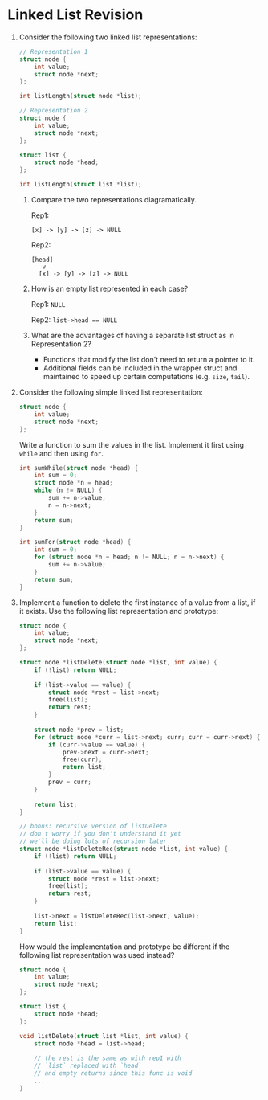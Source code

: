 # Linked List Revision

1.  Consider the following two linked list representations:

    ```c
    // Representation 1
    struct node {
        int value;
        struct node *next;
    };
    
    int listLength(struct node *list);
    ```

    ```c
    // Representation 2
    struct node {
        int value;
        struct node *next;
    };
    
    struct list {
        struct node *head;
    };
    
    int listLength(struct list *list);
    ```

    1.  Compare the two representations diagramatically.

        Rep1:

        ```
        [x] -> [y] -> [z] -> NULL
        ```

        Rep2:

        ```
        [head]
           v
          [x] -> [y] -> [z] -> NULL
        ```

    2.  How is an empty list represented in each case?

        Rep1: `NULL`

        Rep2: `list->head == NULL`

    3.  What are the advantages of having a separate list struct as in Representation 2?

        *   Functions that modify the list don't need to return a pointer to it.
        *   Additional fields can be included in the wrapper struct and maintained to speed up certain computations (e.g. `size`, `tail`).

2.  Consider the following simple linked list representation:

    ```c
    struct node {
    	int value;
    	struct node *next;
    };
    ```

    Write a function to sum the values in the list. Implement it first using `while` and then using `for`.

    ```c
    int sumWhile(struct node *head) {
        int sum = 0;
        struct node *n = head;
        while (n != NULL) {
            sum += n->value;
            n = n->next;
        }
        return sum;
    }
    
    int sumFor(struct node *head) {
        int sum = 0;
        for (struct node *n = head; n != NULL; n = n->next) {
            sum += n->value;
        }
        return sum;
    }
    ```

3.  Implement a function to delete the first instance of a value from a list, if it exists. Use the following list representation and prototype:

    ```c
    struct node {
        int value;
        struct node *next;
    };
    
    struct node *listDelete(struct node *list, int value) {
        if (!list) return NULL;
        
        if (list->value == value) {
            struct node *rest = list->next;
            free(list);
            return rest;
        }
        
        struct node *prev = list;
        for (struct node *curr = list->next; curr; curr = curr->next) {
            if (curr->value == value) {
                prev->next = curr->next;
                free(curr);
                return list;
            }
            prev = curr;
        }
        
        return list;
    }
    
    // bonus: recursive version of listDelete
    // don't worry if you don't understand it yet
    // we'll be doing lots of recursion later
    struct node *listDeleteRec(struct node *list, int value) {
        if (!list) return NULL;
        
        if (list->value == value) {
            struct node *rest = list->next;
            free(list);
            return rest;
        }
        
        list->next = listDeleteRec(list->next, value);
        return list;
    }
    ```
    
    How would the implementation and prototype be different if the following list representation was used instead?
    
    ```c
    struct node {
        int value;
        struct node *next;
    };
    
    struct list {
    	struct node *head;
    };
    
    void listDelete(struct list *list, int value) {
        struct node *head = list->head;
        
        // the rest is the same as with rep1 with
        // `list` replaced with `head`
        // and empty returns since this func is void
        ...
    }
    ```
